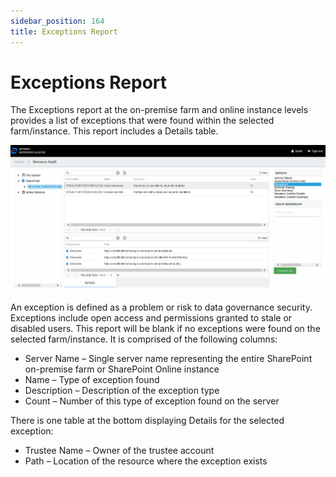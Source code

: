 ```yaml
---
sidebar_position: 164
title: Exceptions Report
---
```


# Exceptions Report

The Exceptions report at the on-premise farm and online instance levels provides a list of exceptions that were found within the selected farm/instance. This report includes a Details table.

![Exceptions report at the on-premise farm and online instance levels](../../../../../../../../static/Content/Resources/Images/Access/InformationCenter/ResourceAudit/SharePoint/InstanceExceptions.png "Exceptions report at the on-premise farm and online instance levels")

An exception is defined as a problem or risk to data governance security. Exceptions include open access and permissions granted to stale or disabled users. This report will be blank if no exceptions were found on the selected farm/instance. It is comprised of the following columns:

* Server Name – Single server name representing the entire SharePoint on-premise farm or SharePoint Online instance
* Name – Type of exception found
* Description – Description of the exception type
* Count – Number of this type of exception found on the server

There is one table at the bottom displaying Details for the selected exception:

* Trustee Name – Owner of the trustee account
* Path – Location of the resource where the exception exists